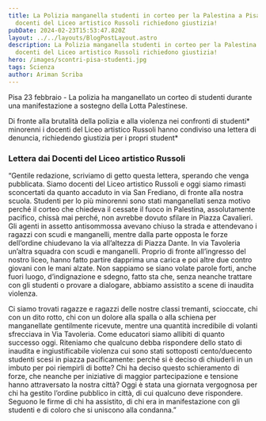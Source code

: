 ```yaml
---
title: La Polizia manganella studenti in corteo per la Palestina a Pisa I
  docenti del Liceo artistico Russoli richiedono giustizia!
pubDate: 2024-02-23T15:53:47.820Z
layout: ../../layouts/BlogPostLayout.astro
description: La Polizia manganella studenti in corteo per la Palestina a Pisa I
  docenti del Liceo artistico Russoli richiedono giustizia!
hero: /images/scontri-pisa-studenti.jpg
tags: Scienza
author: Ariman Scriba
---
```

Pisa 23 febbraio - La polizia ha manganellato un corteo di studenti durante una manifestazione a sostegno della Lotta Palestinese. 

Di fronte alla brutalità della polizia e alla violenza nei confronti di studenti\* minorenni i docenti del Liceo artistico Russoli hanno condiviso una lettera di denuncia, richiedendo giustizia per i propri student\*

### Lettera dai Docenti del Liceo artistico Russoli

“Gentile redazione, scriviamo di getto questa lettera, sperando che venga pubblicata. Siamo docenti del Liceo artistico Russoli e oggi siamo rimasti sconcertati da quanto accaduto in via San Frediano, di fronte alla nostra scuola. Studenti per lo più minorenni sono stati manganellati senza motivo perché il corteo che chiedeva il cessate il fuoco in Palestina, assolutamente pacifico, chissà mai perché, non avrebbe dovuto sfilare in Piazza Cavalieri. Gli agenti in assetto antisommossa avevano chiuso la strada e attendevano i ragazzi con scudi e manganelli, mentre dalla parte opposta le forze dell’ordine chiudevano la via all’altezza di Piazza Dante. In via Tavoleria un’altra squadra con scudi e manganelli. Proprio di fronte all’ingresso del nostro liceo, hanno fatto partire dapprima una carica e poi altre due contro giovani con le mani alzate. Non sappiamo se siano volate parole forti, anche fuori luogo, d’indignazione e sdegno, fatto sta che, senza neanche trattare con gli studenti o provare a dialogare, abbiamo assistito a scene di inaudita violenza. 

Ci siamo trovati ragazze e ragazzi delle nostre classi tremanti, scioccate, chi con un dito rotto, chi con un dolore alla spalla o alla schiena per manganellate gentilmente ricevute, mentre una quantità incredibile di volanti sfrecciava in Via Tavoleria. Come educatori siamo allibiti di quanto successo oggi. Riteniamo che qualcuno debba rispondere dello stato di inaudita e ingiustificabile violenza cui sono stati sottoposti cento/duecento studenti scesi in piazza pacificamente: perché si è deciso di chiuderli in un imbuto per poi riempirli di botte? Chi ha deciso questo schieramento di forze, che neanche per iniziative di maggior partecipazione e tensione hanno attraversato la nostra città? Oggi è stata una giornata vergognosa per chi ha gestito l’ordine pubblico in città, di cui qualcuno deve rispondere. Seguono le firme di chi ha assistito, di chi era in manifestazione con gli studenti e di coloro che si uniscono alla condanna.”